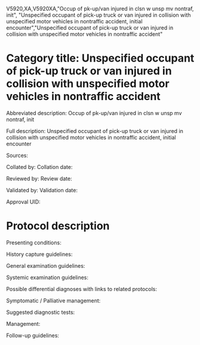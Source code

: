 V5920,XA,V5920XA,"Occup of pk-up/van injured in clsn w unsp mv nontraf, init", "Unspecified occupant of pick-up truck or van injured in collision with unspecified motor vehicles in nontraffic accident, initial encounter","Unspecified occupant of pick-up truck or van injured in collision with unspecified motor vehicles in nontraffic accident"
# Category title: Unspecified occupant of pick-up truck or van injured in collision with unspecified motor vehicles in nontraffic accident

Abbreviated description: Occup of pk-up/van injured in clsn w unsp mv nontraf, init

Full description: Unspecified occupant of pick-up truck or van injured in collision with unspecified motor vehicles in nontraffic accident, initial encounter

Sources:

Collated by:
Collation date:

Reviewed by:
Review date:

Validated by:
Validation date:

Approval UID:

# Protocol description

Presenting conditions:

History capture guidelines:

General examination guidelines:

Systemic examination guidelines:

Possible differential diagnoses with links to related protocols:

Symptomatic / Palliative management:

Suggested diagnostic tests:

Management:

Follow-up guidelines:
